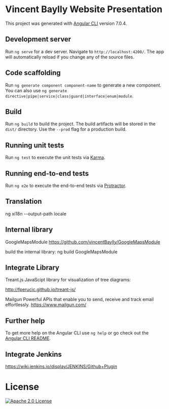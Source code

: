 # Vincent Baylly Website Presentation

This project was generated with [Angular CLI](https://github.com/angular/angular-cli) version 7.0.4.

## Development server

Run `ng serve` for a dev server. Navigate to `http://localhost:4200/`. The app will automatically reload if you change any of the source files.

## Code scaffolding

Run `ng generate component component-name` to generate a new component. You can also use `ng generate directive|pipe|service|class|guard|interface|enum|module`.

## Build

Run `ng build` to build the project. The build artifacts will be stored in the `dist/` directory. Use the `--prod` flag for a production build.

## Running unit tests

Run `ng test` to execute the unit tests via [Karma](https://karma-runner.github.io).

## Running end-to-end tests

Run `ng e2e` to execute the end-to-end tests via [Protractor](http://www.protractortest.org/).

## Translation

ng xi18n --output-path locale

## Internal library

GoogleMapsModule https://github.com/vincentBaylly/GoogleMapsModule

build the internal library:
ng build GoogleMapsModule

## Integrate Library

Treant.js
JavaScipt library for visualization of tree diagrams:

http://fperucic.github.io/treant-js/

Mailgun
Powerful APIs that enable you to send, receive and track email effortlessly.
https://www.mailgun.com/

## Further help

To get more help on the Angular CLI use `ng help` or go check out the [Angular CLI README](https://github.com/angular/angular-cli/blob/master/README.md).

## Integrate Jenkins
https://wiki.jenkins.io/display/JENKINS/Github+Plugin

# License
[![Apache 2.0 License](https://img.shields.io/crates/l/:crate.svg?style=flat)](/LICENSE)
